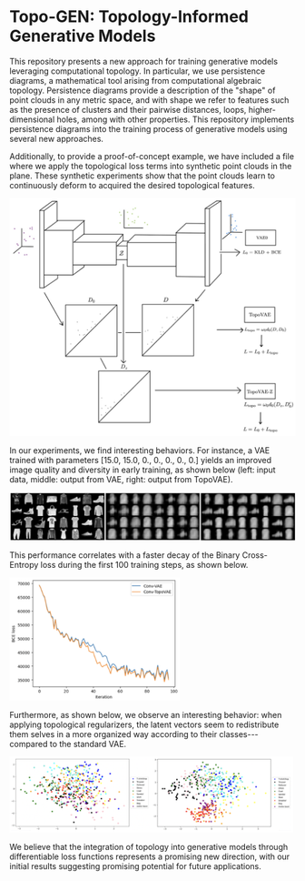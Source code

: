 # Topo-GEN: Topology-Informed Generative Models

This repository presents a new approach for training generative models leveraging computational topology. In particular, we use persistence diagrams, a mathematical tool arising from computational algebraic topology. Persistence diagrams provide a description of the "shape" of point clouds in any metric space, and with shape we refer to features such as the presence of clusters and their pairwise distances, loops, higher-dimensional holes, among with other properties. This repository implements persistence diagrams into the training process of generative models using several new approaches. 

Additionally, to provide a proof-of-concept example, we have included a file where we apply the topological loss terms into synthetic point clouds in the plane. These synthetic experiments show that the point clouds learn to continuously deform to acquired the desired topological features. 

<img src="assets/topovae_architecture.png" alt="TopoVAE Architecture" width="700"/>

In our experiments, we find interesting behaviors. For instance, a VAE trained with parameters [15.0, 15.0, 0., 0., 0., 0., 0.] yields an improved image quality and diversity in early training, as shown below (left: input data, middle: output from VAE, right: output from TopoVAE). 

<img src="assets/imgs_generated.png" alt="Images Generated" width="700"/>

This performance correlates with a faster decay of the Binary Cross-Entropy loss during the first 100 training steps, as shown below. 

<img src="assets/losses.png" alt="Loss Evolution" width="300"/>

Furthermore, as shown below, we observe an interesting behavior: when applying topological regularizers, the latent vectors seem to redistribute them selves in a more organized way according to their classes---compared to the standard VAE.

<img src="assets/latent_dist.png" alt="Latent Distribution" width="500"/>

We believe that the integration of topology into generative models through differentiable loss functions represents a promising new direction, with our initial results suggesting promising potential for future applications.
